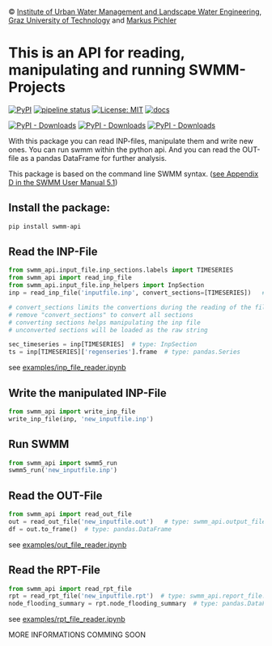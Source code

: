 © [Institute of Urban Water Management and Landscape Water Engineering](https://www.sww.tugraz.at), [Graz University of Technology](https://www.tugraz.at/home/) and [Markus Pichler](mailto:markus.pichler@tugraz.at)

# This is an API for reading, manipulating and running SWMM-Projects

[![PyPI](https://img.shields.io/pypi/v/swmm-api.svg)](https://pypi.python.org/pypi/swmm-api)
[![pipeline status](https://gitlab.com/markuspichler/swmm_api/badges/master/pipeline.svg)](https://gitlab.com/markuspichler/swmm_api/-/commits/master)
[![License: MIT](https://img.shields.io/badge/License-MIT-yellow.svg)](https://opensource.org/licenses/MIT)
[![docs](https://img.shields.io/static/v1.svg?label=sphinx&message=documentation&color=blue)](https://markuspichler.gitlab.io/swmm_api)

[![PyPI - Downloads](https://img.shields.io/pypi/dd/swmm-api)](https://pypi.python.org/pypi/swmm-api)
[![PyPI - Downloads](https://img.shields.io/pypi/dw/swmm-api)](https://pypi.python.org/pypi/swmm-api)
[![PyPI - Downloads](https://img.shields.io/pypi/dm/swmm-api)](https://pypi.python.org/pypi/swmm-api)


With this package you can read INP-files, manipulate them and write new ones.
You can run swmm within the python api.
And you can read the OUT-file as a pandas DataFrame for further analysis.

This package is based on the command line SWMM syntax. ([see Appendix D in the SWMM User Manual 5.1](https://www.epa.gov/water-research/storm-water-management-model-swmm-version-51-users-manual))

## Install the package:
```bash
pip install swmm-api
```

## Read the INP-File
```python
from swmm_api.input_file.inp_sections.labels import TIMESERIES
from swmm_api import read_inp_file
from swmm_api.input_file.inp_helpers import InpSection
inp = read_inp_file('inputfile.inp', convert_sections=[TIMESERIES])   # type: swmm_api.input_file.inp_helpers.InpData

# convert_sections limits the convertions during the reading of the file to the following section
# remove "convert_sections" to convert all sections 
# converting sections helps manipulating the inp file
# unconverted sections will be loaded as the raw string

sec_timeseries = inp[TIMESERIES]  # type: InpSection
ts = inp[TIMESERIES]['regenseries'].frame  # type: pandas.Series
```
see [examples/inp_file_reader.ipynb](https://gitlab.com/markuspichler/swmm_api/-/blob/master/examples/inp_file_reader.ipynb)

## Write the manipulated INP-File
```python
from swmm_api import write_inp_file
write_inp_file(inp, 'new_inputfile.inp')
```


## Run SWMM
```python
from swmm_api import swmm5_run
swmm5_run('new_inputfile.inp')
```

## Read the OUT-File
```python
from swmm_api import read_out_file
out = read_out_file('new_inputfile.out')   # type: swmm_api.output_file.out.SwmmOutHandler
df = out.to_frame()  # type: pandas.DataFrame
```
see [examples/out_file_reader.ipynb](https://gitlab.com/markuspichler/swmm_api/-/blob/master/examples/out_file_reader.ipynb)


## Read the RPT-File
```python
from swmm_api import read_rpt_file
rpt = read_rpt_file('new_inputfile.rpt')  # type: swmm_api.report_file.report.Report
node_flooding_summary = rpt.node_flooding_summary  # type: pandas.DataFrame
```
see [examples/rpt_file_reader.ipynb](https://gitlab.com/markuspichler/swmm_api/-/blob/master/examples/rpt_file_reader.ipynb)

MORE INFORMATIONS COMMING SOON
